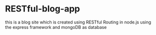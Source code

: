 # RESTful-blog-app
this is a blog site which is created using RESTful Routing in node.js using the express framework and mongoDB as database
